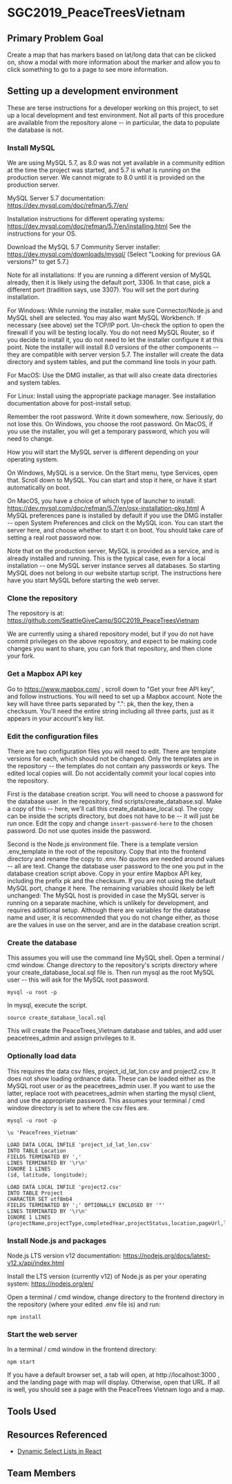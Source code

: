 # SGC2019_PeaceTreesVietnam

## Primary Problem Goal

Create a map that has markers based on lat/long data that can be clicked on, show a modal with more information about the marker and allow you to click something to go to a page to see more information.

## Setting up a development environment

These are terse instructions for a developer working on this project, to set up a local development and test environment.
Not all parts of this procedure are available from the repository alone -- in particular, the data to populate the database is not.

### Install MySQL

We are using MySQL 5.7, as 8.0 was not yet available in a community edition at the time the project was started,
and 5.7 is what is running on the production server.  We cannot migrate to 8.0 until it is provided on the production server.

MySQL Server 5.7 documentation:  https://dev.mysql.com/doc/refman/5.7/en/

Installation instructions for different operating systems:  https://dev.mysql.com/doc/refman/5.7/en/installing.html
See the instructions for your OS.

Download the MySQL 5.7 Community Server installer:  https://dev.mysql.com/downloads/mysql/  (Select "Looking for previous GA versions?" to get 5.7.)

Note for all installations:  If you are running a different version of MySQL already, then it is likely using the default port, 3306.
In that case, pick a different port (tradition says, use 3307).  You will set the port during installation.

For Windows:
While running the installer, make sure Connector/Node.js and MySQL shell are selected.  You may also want MySQL Workbench.
If necessary (see above) set the TCP/IP port.  Un-check the option to open the firewall if you will be testing locally.
You do not need MySQL Router, so if you decide to install it, you do not need to let the installer configure it at this point.
Note the installer will install 8.0 versions of the other components -- they are compatible with server version 5.7.
The installer will create the data directory and system tables, and put the command line tools in your path.

For MacOS:
Use the DMG installer, as that will also create data directories and system tables.

For Linux:
Install using the appropriate package manager.  See installation documentation above for post-install setup.

Remember the root password.  Write it down somewhere, now.  Seriously, do not lose this.  On Windows, you choose the root password.
On MacOS, if you use the installer, you will get a temporary password, which you will need to change.

How you will start the MySQL server is different depending on your operating system.

On Windows, MySQL is a service.  On the Start menu, type Services, open that.  Scroll down to MySQL.
You can start and stop it here, or have it start automatically on boot.

On MacOS, you have a choice of which type of launcher to install:  https://dev.mysql.com/doc/refman/5.7/en/osx-installation-pkg.html
A MySQL preferences pane is installed by default if you use the DMG installer -- open System Preferences and click on the MySQL icon.
You can start the server here, and choose whether to start it on boot.
You should take care of setting a real root password now.

Note that on the production server, MySQL is provided as a service, and is already installed and running.
This is the typical case, even for a local installation -- one MySQL server instance serves all databases.
So starting MySQL does not belong in our website startup script.
The instructions here have you start MySQL before starting the web server.

### Clone the repository

The repository is at:  https://github.com/SeattleGiveCamp/SGC2019_PeaceTreesVietnam

We are currently using a shared repository model, but if you do not have commit privileges on the above repository,
and expect to be making code changes you want to share, you can fork that repository, and then clone your fork.

### Get a Mapbox API key

Go to https://www.mapbox.com/ , scroll down to "Get your free API key", and follow instructions.
You will need to set up a Mapbox account.
Note the key will have three parts separated by ".": pk, then the key, then a checksum.
You'll need the entire string including all three parts, just as it appears in your account's key list.

### Edit the configuration files

There are two configuration files you will need to edit.  There are template versions for each, which should not be changed.
Only the templates are in the repository -- the templates do not contain any passwords or keys.  The edited local copies will.
Do not accidentally commit your local copies into the repository.

First is the database creation script.
You will need to choose a password for the database user.
In the repository, find scripts/create_database.sql.
Make a copy of this -- here, we'll call this create_database_local.sql.
The copy can be inside the scripts directory, but does not have to be -- it will just be run once.
Edit the copy and change `insert-password-here` to the chosen password.
Do not use quotes inside the password.

Second is the Node.js environment file.  There is a template version .env_template in the root of the repository.
Copy that into the frontend directory and rename the copy to .env.
No quotes are needed around values -- all are text.
Change the database user password to the one you put in the database creation script above.
Copy in your entire Mapbox API key, including the prefix pk and the checksum.
If you are not using the default MySQL port, change it here.
The remaining variables should likely be left unchanged:
The MySQL host is provided in case the MySQL server is running on a separate machine, which is unlikely for development, and requires additional setup.
Although there are variables for the database name and user, it is recommended that you do not change either,
as those are the values in use on the server, and are in the database creation script.

### Create the database

This assumes you will use the command line MySQL shell.  Open a terminal / cmd window.
Change directory to the repository's scripts directory where your create_database_local.sql file is.
Then run mysql as the root MySQL user -- this will ask for the MySQL root password.

`mysql -u root -p`

In mysql, execute the script.

`source create_database_local.sql`

This will create the PeaceTrees_Vietnam database and tables, and add user peacetrees_admin and assign privileges to it.

### Optionally load data

This requires the data csv files, project_id_lat_lon.csv and project2.csv.
It does not show loading ordnance data.
These can be loaded either as the MySQL root user or as the peacetrees_admin user.
If you want to use the latter, replace root with peacetrees_admin when starting the mysql client, and use the appropriate password.
This assumes your terminal / cmd window directory is set to where the csv files are.

`mysql -u root -p`

```
\u 'PeaceTrees_Vietnam'

LOAD DATA LOCAL INFILE 'project_id_lat_lon.csv'
INTO TABLE Location
FIELDS TERMINATED BY ','
LINES TERMINATED BY '\r\n'
IGNORE 1 LINES
(id, latitude, longitude);

LOAD DATA LOCAL INFILE 'project2.csv'
INTO TABLE Project
CHARACTER SET utf8mb4
FIELDS TERMINATED BY ';' OPTIONALLY ENCLOSED BY '"'
LINES TERMINATED BY '\r\n'
IGNORE 1 LINES
(projectName,projectType,completedYear,projectStatus,location,pageUrl,location_id,sponsors,dedicatedTo,notes);
```

### Install Node.js and packages

Node.js LTS version v12 documentation:  https://nodejs.org/docs/latest-v12.x/api/index.html

Install the LTS version (currently v12) of Node.js as per your operating system:  https://nodejs.org/en/

Open a terminal / cmd window, change directory to the frontend directory in the repository (where your edited .env file is) and run:

`npm install`

### Start the web server

In a terminal / cmd window in the frontend directory:

`npm start`

If you have a default browser set, a tab will open, at http://localhost:3000 , and the landing page with map will display.
Otherwise, open that URL.  If all is well, you should see a page with the PeaceTrees Vietnam logo and a map.

## Tools Used

## Resources Referenced
- [Dynamic Select Lists in React](https://medium.com/@cwmcmhn/create-dynamic-select-list-in-react-952bccf7a768)

## Team Members
